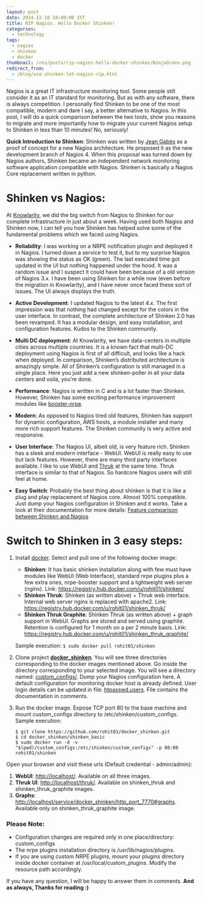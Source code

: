 ```yaml
---
layout: post
date: 2014-12-18 18:00:00 IST
title: RIP Nagios. Hello Docker Shinken!
categories:
  - technology
tags:
  - nagios
  - shinken
  - docker
thumbnail: /res/posts/rip-nagios-hello-docker-shinken/NinjaGreen.png
redirect_from:
  - /blog/use-shinken-let-nagios-rip.html
---
```


Nagios is a great IT infrastructure monitoring tool. Some people still consider it as an IT standard for monitoring. But as with any software, there is always competition. I personally find Shinken to be one of the most compatible, modern and dare I say, a better alternative to Nagios. In this post, I will do a quick comparison between the two tools, show you reasons to migrate and more importantly how to migrate your current Nagios setup to Shinken in less than 10 minutes! No, seriously!

**Quick Introduction to Shinken**: Shinken was written by [Jean Gabès](https://twitter.com/naparuba) as a proof of concept for a new Nagios architecture. He proposed it as the new development branch of Nagios 4. When this proposal was turned down by Nagios authors, Shinken became an independent network monitoring software application compatible with Nagios. Shinken is basically a Nagios Core replacement written in python.

Shinken vs Nagios:
==================

At [Knowlarity](https://www.knowlarity.com/), we did the big switch from Nagios to Shinken for our complete infrastructure in just about a week. Having used both Nagios and Shinken now, I can tell you how Shinken has helped solve some of the fundamental problems which we faced using Nagios.

* **Reliability**: I was working on a NRPE notification plugin and deployed it in Nagios. I turned down a service to test it, but to my surprise Nagios was showing the status as OK (green). The last executed time got updated in the UI but nothing happened under the hood. It was a random issue and I suspect it could have been because of a old version of Nagios 3.x. I have been using Shinken for a while now (even before the migration in Knowlarity), and I have never once faced these sort of issues. The UI always displays the truth.

* **Active Development**: I updated Nagios to the latest 4.x. The first impression was that nothing had changed except for the colors in the user interface. In contrast, the complete architecture of Shinken 2.0 has been revamped. It has a modular design, and easy installation, and configuration features. Kudos to the Shinken community.

* **Multi DC deployment**: At Knowlarity, we have data-centers in multiple cities across multiple countries. It is a known fact that multi-DC deployment using Nagios is first of all difficult, and looks like a hack when deployed. In comparison, Shinken’s distributed architecture is amazingly simple. All of Shinken’s configuration is still managed in a single place. Here you just add a new shinken-poller in all your data centers and voila, you’re done.

* **Performance**: Nagios is written in C and is a lot faster than Shinken. However, Shinken has some exciting performance improvement modules like [booster-nrpe](https://github.com/shinken-monitoring/mod-booster-nrpe).

* **Modern**: As opposed to Nagios tired old features, Shinken has support for dynamic configuration, AWS hosts, a module installer and many more rich support features. The Shinken community is very active and responsive.

* **User Interface**: The Nagios UI, albeit old, is very feature rich. Shinken has a sleek and modern interface - WebUI. WebUI is really easy to use but lack features. However, there are many third party interfaces available. I like to use WebUI and [Thruk](http://www.thruk.org/) at the same time. Thruk interface is similar to that of Nagios. So hardcore Nagios users will still feel at home.

* **Easy Switch**: Probably the best thing about shinken is that it is like a plug and play replacement of Nagios core. Almost 100% compatible. Just dump your Nagios configuration in Shinken and it works. Take a look at their documentation for more details: [Feature comparison between Shinken and Nagios](http://shinken.readthedocs.org/en/latest/01_about/whatsnew.html)


Switch to Shinken in 3 easy steps:
=================================

1. Install [docker](https://docs.docker.com/installation/#installation). Select and pull one of the following docker image:

    * **Shinken**: It has basic shinken installation along with few must have modules like WebUI (Web Interface), standard nrpe plugins plus a few extra ones, nrpe-booster support and a lightweight web server (nginx). Link: <https://registry.hub.docker.com/u/rohit01/shinken/>
    * **Shinken Thruk**: Shinken (as written above) + Thruk web interface. Internal web server nginx is replaced with apache2. Link: <https://registry.hub.docker.com/u/rohit01/shinken_thruk/>
    * **Shinken Thruk Graphite**: Shinken Thruk (as written above) + graph support in WebUI. Graphs are stored and served using graphite. Retention is configured for 1 month on a per 2 minute basis. Link: <https://registry.hub.docker.com/u/rohit01/shinken_thruk_graphite/>

    Sample execution: `$ sudo docker pull rohit01/shinken`

2. Clone project **[docker_shinken](https://github.com/rohit01/docker_shinken)**. You will see three directories corresponding to the docker images mentioned above. Go inside the directory corresponding to your selected image. You will see a directory named: [custom_configs/](https://github.com/rohit01/docker_shinken/tree/master/shinken_basic/custom_configs). Dump your Nagios configuration here. A default configuration for monitoring docker host is already defined. User login details can be updated in file: [htpasswd.users](https://github.com/rohit01/docker_shinken/blob/master/shinken_basic/custom_configs/htpasswd.users). File contains the documentation in comments.

3. Run the docker image. Expose TCP port 80 to the base machine and mount custom_configs directory to /etc/shinken/custom_configs. Sample execution:

    ```
    $ git clone https://github.com/rohit01/docker_shinken.git
    $ cd docker_shinken/shinken_basic
    $ sudo docker run -d -v "$(pwd)/custom_configs:/etc/shinken/custom_configs" -p 80:80 rohit01/shinken
    ```

Open your browser and visit these urls (Default credential - admin/admin):

1. **WebUI**: <http://localhost/>. Available on all three images.
2. **Thruk UI**: <http://localhost/thruk/>. Available on shinken_thruk and shinken_thruk_graphite images.
3. **Graphs**: <http://localhost/service/docker_shinken/http_port_7770#graphs>. Available only on shinken_thruk_graphite image.

### Please Note:

* Configuration changes are required only in one place/directory: custom_configs
* The nrpe plugins installation directory is /usr/lib/nagios/plugins.
* If you are using custom NRPE plugins, mount your plugins directory inside docker container at /usr/local/custom_plugins. Modify the resource path accordingly.

If you have any question, I will be happy to answer them in comments. **And as always, Thanks for reading :)**
